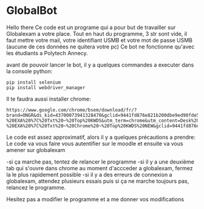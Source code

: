 # GlobalBot
Hello there 
Ce code est un programe qui a pour but de travailler sur Globalexam a votre place. 
Tout en haut du programme, 3 str sont vide, il faut mettre votre mail, votre identifiant USMB et votre mot de passe USMB (aucune de ces données ne quitera votre pc) 
Ce bot ne fonctionne qu'avec les étudiants a Polytech Annecy.

avant de pouvoir lancer le bot, il y a quelques commandes a executer dans la console python:

    pip install selenium
    pip install webdriver_manager
    
Il te faudra aussi installer chrome:

    https://www.google.com/chrome/bsem/download/fr/?brand=ONGR&ds_kid=43700073941328470&gclid=9441fd876e821b200dbe9ed90fde5bfa&gclsrc=3p.ds&utm_source=bing&utm_medium=cpc&utm_campaign=1011197%20%7C%20Chrome%20Win10%20%7C%20DR%20%7C%20ESS01%20%7C%20EMEA%20%7C%20FR%20%7C%20fr%20%7C%20Desk%20%7C%20SEM%20%7C%20BKWS%20-%20EXA%20%7C%20Txt%20~%20Top%20KWDS&utm_term=chrome&utm_content=Desk%20%7C%20BKWS%20-%20EXA%20%7C%20Txt%20~%20Chrome%20~%20Top%20KWDS%20NEW&gclid=9441fd876e821b200dbe9ed90fde5bfa&gclsrc=3p.ds


Le code est assez approximatif, alors il y a quelques précautions a prendre:
Le code va vous faire vous autentifier sur le moodle et ensuite va vous amener sur globalexam

-si ça marche pas, tentez de relancer le programme 
-si il y a une deuxième tab qui s'ouvre dans chrome au moment d'accceder a globalexam, fermez la le plus rapidement possible 
-si il y a des erreurs de connexion a globalexam, attendez plusieurs essais puis si ça ne marche toujours pas, relancez le programme.


Hesitez pas a modifier le programme et a me donner vos modifications
